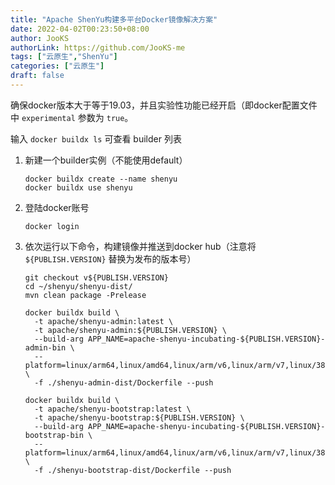 ```yaml
---
title: "Apache ShenYu构建多平台Docker镜像解决方案"
date: 2022-04-02T00:23:50+08:00
author: JooKS
authorLink: https://github.com/JooKS-me
tags: ["云原生","ShenYu"]
categories: ["云原生"]
draft: false
---
```


确保docker版本大于等于19.03，并且实验性功能已经开启（即docker配置文件中 `experimental` 参数为 `true`。

输入 `docker buildx ls` 可查看 builder 列表

1. 新建一个builder实例（不能使用default）

   ```shell
   docker buildx create --name shenyu
   docker buildx use shenyu
   ```

2. 登陆docker账号

   ```shell
   docker login
   ```

3. 依次运行以下命令，构建镜像并推送到docker hub（注意将 `${PUBLISH.VERSION}` 替换为发布的版本号）

   ```shell
   git checkout v${PUBLISH.VERSION}
   cd ~/shenyu/shenyu-dist/
   mvn clean package -Prelease
   
   docker buildx build \ 
     -t apache/shenyu-admin:latest \ 
     -t apache/shenyu-admin:${PUBLISH.VERSION} \ 
     --build-arg APP_NAME=apache-shenyu-incubating-${PUBLISH.VERSION}-admin-bin \ 
     --platform=linux/arm64,linux/amd64,linux/arm/v6,linux/arm/v7,linux/386,linux/ppc64le,linux/s390x \ 
     -f ./shenyu-admin-dist/Dockerfile --push
   
   docker buildx build \ 
     -t apache/shenyu-bootstrap:latest \ 
     -t apache/shenyu-bootstrap:${PUBLISH.VERSION} \ 
     --build-arg APP_NAME=apache-shenyu-incubating-${PUBLISH.VERSION}-bootstrap-bin \ 
     --platform=linux/arm64,linux/amd64,linux/arm/v6,linux/arm/v7,linux/386,linux/ppc64le,linux/s390x \ 
     -f ./shenyu-bootstrap-dist/Dockerfile --push
   ```

